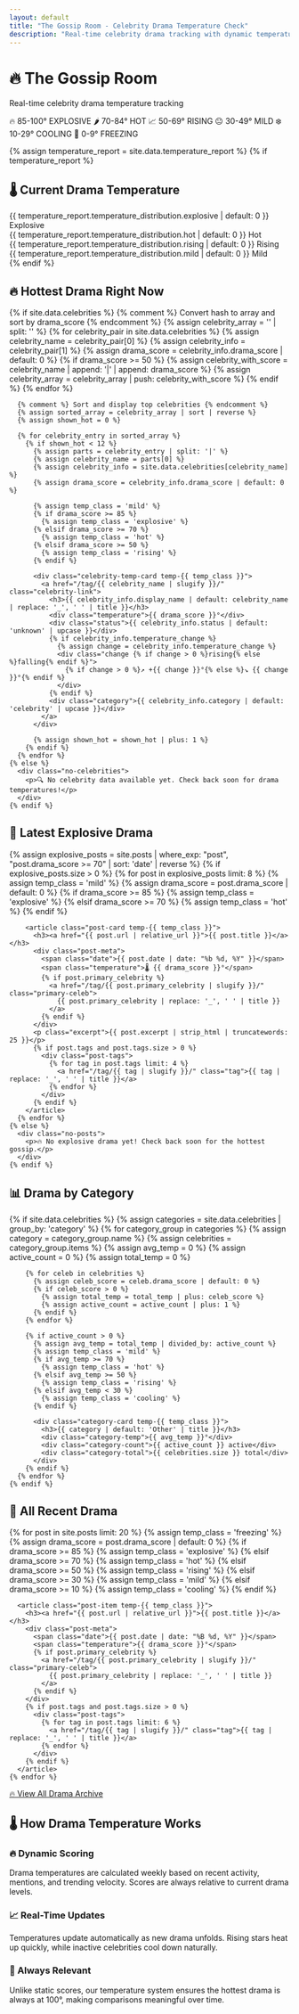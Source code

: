 ```yaml
---
layout: default
title: "The Gossip Room - Celebrity Drama Temperature Check"
description: "Real-time celebrity drama tracking with dynamic temperature scores. Who's hot, who's not, and who's absolutely explosive right now!"
---
```


<div class="homepage-hero">
  <h1>🔥 The Gossip Room</h1>
  <p class="hero-subtitle">Real-time celebrity drama temperature tracking</p>
  <div class="temperature-legend">
    <span class="temp-explosive">🔥 85-100° EXPLOSIVE</span>
    <span class="temp-hot">🌶️ 70-84° HOT</span>
    <span class="temp-rising">📈 50-69° RISING</span>
    <span class="temp-mild">😐 30-49° MILD</span>
    <span class="temp-cooling">❄️ 10-29° COOLING</span>
    <span class="temp-freezing">🧊 0-9° FREEZING</span>
  </div>
</div>

<!-- TEMPERATURE DASHBOARD -->
{% assign temperature_report = site.data.temperature_report %}
{% if temperature_report %}
<section class="temperature-dashboard">
  <h2>🌡️ Current Drama Temperature</h2>
  <div class="temp-stats">
    <div class="temp-stat explosive">
      <span class="number">{{ temperature_report.temperature_distribution.explosive | default: 0 }}</span>
      <span class="label">Explosive</span>
    </div>
    <div class="temp-stat hot">
      <span class="number">{{ temperature_report.temperature_distribution.hot | default: 0 }}</span>
      <span class="label">Hot</span>
    </div>
    <div class="temp-stat rising">
      <span class="number">{{ temperature_report.temperature_distribution.rising | default: 0 }}</span>
      <span class="label">Rising</span>
    </div>
    <div class="temp-stat mild">
      <span class="number">{{ temperature_report.temperature_distribution.mild | default: 0 }}</span>
      <span class="label">Mild</span>
    </div>
  </div>
</section>
{% endif %}

<!-- HOTTEST CELEBRITIES RIGHT NOW -->
<section class="hottest-now">
  <h2>🔥 Hottest Drama Right Now</h2>
  <div class="celebrity-temperature-grid">
    {% if site.data.celebrities %}
      {% comment %} Convert hash to array and sort by drama_score {% endcomment %}
      {% assign celebrity_array = '' | split: '' %}
      {% for celebrity_pair in site.data.celebrities %}
        {% assign celebrity_name = celebrity_pair[0] %}
        {% assign celebrity_info = celebrity_pair[1] %}
        {% assign drama_score = celebrity_info.drama_score | default: 0 %}
        {% if drama_score >= 50 %}
          {% assign celebrity_with_score = celebrity_name | append: '|' | append: drama_score %}
          {% assign celebrity_array = celebrity_array | push: celebrity_with_score %}
        {% endif %}
      {% endfor %}

      {% comment %} Sort and display top celebrities {% endcomment %}
      {% assign sorted_array = celebrity_array | sort | reverse %}
      {% assign shown_hot = 0 %}

      {% for celebrity_entry in sorted_array %}
        {% if shown_hot < 12 %}
          {% assign parts = celebrity_entry | split: '|' %}
          {% assign celebrity_name = parts[0] %}
          {% assign celebrity_info = site.data.celebrities[celebrity_name] %}
          {% assign drama_score = celebrity_info.drama_score | default: 0 %}

          {% assign temp_class = 'mild' %}
          {% if drama_score >= 85 %}
            {% assign temp_class = 'explosive' %}
          {% elsif drama_score >= 70 %}
            {% assign temp_class = 'hot' %}
          {% elsif drama_score >= 50 %}
            {% assign temp_class = 'rising' %}
          {% endif %}

          <div class="celebrity-temp-card temp-{{ temp_class }}">
            <a href="/tag/{{ celebrity_name | slugify }}/" class="celebrity-link">
              <h3>{{ celebrity_info.display_name | default: celebrity_name | replace: '_', ' ' | title }}</h3>
              <div class="temperature">{{ drama_score }}°</div>
              <div class="status">{{ celebrity_info.status | default: 'unknown' | upcase }}</div>
              {% if celebrity_info.temperature_change %}
                {% assign change = celebrity_info.temperature_change %}
                <div class="change {% if change > 0 %}rising{% else %}falling{% endif %}">
                  {% if change > 0 %}↗️ +{{ change }}°{% else %}↘️ {{ change }}°{% endif %}
                </div>
              {% endif %}
              <div class="category">{{ celebrity_info.category | default: 'celebrity' | upcase }}</div>
            </a>
          </div>

          {% assign shown_hot = shown_hot | plus: 1 %}
        {% endif %}
      {% endfor %}
    {% else %}
      <div class="no-celebrities">
        <p>🔍 No celebrity data available yet. Check back soon for drama temperatures!</p>
      </div>
    {% endif %}
  </div>
</section>

<!-- RECENT EXPLOSIVE DRAMA -->
<section class="recent-posts">
  <h2>🚨 Latest Explosive Drama</h2>
  <div class="posts-grid">
    {% assign explosive_posts = site.posts | where_exp: "post", "post.drama_score >= 70" | sort: 'date' | reverse %}
    {% if explosive_posts.size > 0 %}
      {% for post in explosive_posts limit: 8 %}
        {% assign temp_class = 'mild' %}
        {% assign drama_score = post.drama_score | default: 0 %}
        {% if drama_score >= 85 %}
          {% assign temp_class = 'explosive' %}
        {% elsif drama_score >= 70 %}
          {% assign temp_class = 'hot' %}
        {% endif %}

        <article class="post-card temp-{{ temp_class }}">
          <h3><a href="{{ post.url | relative_url }}">{{ post.title }}</a></h3>
          <div class="post-meta">
            <span class="date">{{ post.date | date: "%b %d, %Y" }}</span>
            <span class="temperature">🌡️ {{ drama_score }}°</span>
            {% if post.primary_celebrity %}
              <a href="/tag/{{ post.primary_celebrity | slugify }}/" class="primary-celeb">
                {{ post.primary_celebrity | replace: '_', ' ' | title }}
              </a>
            {% endif %}
          </div>
          <p class="excerpt">{{ post.excerpt | strip_html | truncatewords: 25 }}</p>
          {% if post.tags and post.tags.size > 0 %}
            <div class="post-tags">
              {% for tag in post.tags limit: 4 %}
                <a href="/tag/{{ tag | slugify }}/" class="tag">{{ tag | replace: '_', ' ' | title }}</a>
              {% endfor %}
            </div>
          {% endif %}
        </article>
      {% endfor %}
    {% else %}
      <div class="no-posts">
        <p>🔥 No explosive drama yet! Check back soon for the hottest gossip.</p>
      </div>
    {% endif %}
  </div>
</section>

<!-- TRENDING CATEGORIES -->
<section class="trending-categories">
  <h2>📊 Drama by Category</h2>
  <div class="category-grid">
    {% if site.data.celebrities %}
      {% assign categories = site.data.celebrities | group_by: 'category' %}
      {% for category_group in categories %}
        {% assign category = category_group.name %}
        {% assign celebrities = category_group.items %}
        {% assign avg_temp = 0 %}
        {% assign active_count = 0 %}
        {% assign total_temp = 0 %}

        {% for celeb in celebrities %}
          {% assign celeb_score = celeb.drama_score | default: 0 %}
          {% if celeb_score > 0 %}
            {% assign total_temp = total_temp | plus: celeb_score %}
            {% assign active_count = active_count | plus: 1 %}
          {% endif %}
        {% endfor %}

        {% if active_count > 0 %}
          {% assign avg_temp = total_temp | divided_by: active_count %}
          {% assign temp_class = 'mild' %}
          {% if avg_temp >= 70 %}
            {% assign temp_class = 'hot' %}
          {% elsif avg_temp >= 50 %}
            {% assign temp_class = 'rising' %}
          {% elsif avg_temp < 30 %}
            {% assign temp_class = 'cooling' %}
          {% endif %}

          <div class="category-card temp-{{ temp_class }}">
            <h3>{{ category | default: 'Other' | title }}</h3>
            <div class="category-temp">{{ avg_temp }}°</div>
            <div class="category-count">{{ active_count }} active</div>
            <div class="category-total">{{ celebrities.size }} total</div>
          </div>
        {% endif %}
      {% endfor %}
    {% endif %}
  </div>
</section>

<!-- ALL RECENT POSTS -->
<section class="all-posts">
  <h2>📰 All Recent Drama</h2>
  <div class="posts-list">
    {% for post in site.posts limit: 20 %}
      {% assign temp_class = 'freezing' %}
      {% assign drama_score = post.drama_score | default: 0 %}
      {% if drama_score >= 85 %}
        {% assign temp_class = 'explosive' %}
      {% elsif drama_score >= 70 %}
        {% assign temp_class = 'hot' %}
      {% elsif drama_score >= 50 %}
        {% assign temp_class = 'rising' %}
      {% elsif drama_score >= 30 %}
        {% assign temp_class = 'mild' %}
      {% elsif drama_score >= 10 %}
        {% assign temp_class = 'cooling' %}
      {% endif %}

      <article class="post-item temp-{{ temp_class }}">
        <h3><a href="{{ post.url | relative_url }}">{{ post.title }}</a></h3>
        <div class="post-meta">
          <span class="date">{{ post.date | date: "%B %d, %Y" }}</span>
          <span class="temperature">{{ drama_score }}°</span>
          {% if post.primary_celebrity %}
            <a href="/tag/{{ post.primary_celebrity | slugify }}/" class="primary-celeb">
              {{ post.primary_celebrity | replace: '_', ' ' | title }}
            </a>
          {% endif %}
        </div>
        {% if post.tags and post.tags.size > 0 %}
          <div class="post-tags">
            {% for tag in post.tags limit: 6 %}
              <a href="/tag/{{ tag | slugify }}/" class="tag">{{ tag | replace: '_', ' ' | title }}</a>
            {% endfor %}
          </div>
        {% endif %}
      </article>
    {% endfor %}
  </div>

  <div class="view-more">
    <a href="/archive/" class="btn-view-more">🔥 View All Drama Archive</a>
  </div>
</section>

<!-- TEMPERATURE EXPLANATION -->
<section class="temperature-explanation">
  <h2>🌡️ How Drama Temperature Works</h2>
  <div class="explanation-grid">
    <div class="explanation-item">
      <h3>🔥 Dynamic Scoring</h3>
      <p>Drama temperatures are calculated weekly based on recent activity, mentions, and trending velocity. Scores are always relative to current drama levels.</p>
    </div>
    <div class="explanation-item">
      <h3>📈 Real-Time Updates</h3>
      <p>Temperatures update automatically as new drama unfolds. Rising stars heat up quickly, while inactive celebrities cool down naturally.</p>
    </div>
    <div class="explanation-item">
      <h3>🎯 Always Relevant</h3>
      <p>Unlike static scores, our temperature system ensures the hottest drama is always at 100°, making comparisons meaningful over time.</p>
    </div>
  </div>
</section>
